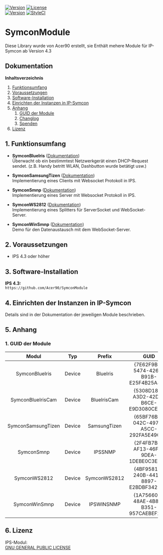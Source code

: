 [![Version](https://img.shields.io/badge/Symcon-PHPModul-red.svg)](https://www.symcon.de/service/dokumentation/entwicklerbereich/sdk-tools/sdk-php/)
[![License](https://img.shields.io/badge/License-CC%20BY--NC--SA%204.0-green.svg)](https://creativecommons.org/licenses/by-nc-sa/4.0/)  
[![Version](https://img.shields.io/badge/Symcon%20Version-4.3%20%3E-green.svg)](https://www.symcon.de/forum/threads/30857-IP-Symcon-4-3-%28Stable%29-Changelog)
[![StyleCI](https://styleci.io/repos/104255893/shield?style=flat)](https://styleci.io/repos/104255893)  

# SymconModule
Diese Library wurde von Acer90 erstellt, sie Enthält mehere Module für IP-Symcon ab Version 4.3 

## Dokumentation

**Inhaltsverzeichnis**

1. [Funktionsumfang](#1-funktionsumfang)  
2. [Voraussetzungen](#2-voraussetzungen)  
3. [Software-Installation](#3-software-installation) 
4. [Einrichten der Instanzen in IP-Symcon](#4-einrichten-der-instanzen-in-ip-symcon)
5. [Anhang](#5-anhang)  
    1. [GUID der Module](#1-guid-der-module)
    2. [Changlog](#2-changlog)
    3. [Spenden](#3-spenden)
6. [Lizenz](#6-lizenz)

## 1. Funktionsumfang

- __SymconBlueIris__ ([Dokumentation](SymconBlueIris))  
	Überwacht ob ein bestimmtest Netzwerkgerät einen DHCP-Request sendet. (z.B. Handy betritt WLAN, Dashbutton wurde betätigt usw.)  

- __SymconSamsungTizen__ ([Dokumentation](SymconSamsungTizen))  
	Implementierung eines Clients mit Websocket Protokoll in IPS.  

- __SymconSmnp__ ([Dokumentation](SymconSmnp))  
	Implementierung eines Server mit Websocket Protokoll in IPS.  

- __SymconWS2812__ ([Dokumentation](SymconWS2812))  
	Implementierung eines Splitters für ServerSocket und WebSocket-Server.  

- __SymconWinSmnp__ ([Dokumentation](SymconWinSmnp))  
	Demo für den Datenaustausch mit dem WebSocket-Server.  

## 2. Voraussetzungen

 - IPS 4.3 oder höher  

## 3. Software-Installation

**IPS 4.3:**  
    `https://github.com/Acer90/SymconModule`

## 4. Einrichten der Instanzen in IP-Symcon

Details sind in der Dokumentation der jeweiligen Module beschrieben.  

## 5. Anhang

###  1. GUID der Module

| Modul                  | Typ      | Prefix | GUID                                   |
| :--------------------: | :------: | :----: | :------------------------------------: |
| SymconBlueIris         | Device   | BlueIris     | {7E62F9B0-5474-426F-B91B-E25F4B25A824} |
| SymconBlueIrisCam      | Device   | BlueIrisCam  | {5308D185-A3D2-42D0-B6CE-E9D3080CE184} |
| SymconSamsungTizen     | Device   | SamsungTizen | {65BF76B4-042C-4971-A5CC-292FA5E49C86} |
| SymconSmnp             | Device   | IPSSNMP      | {2F4FB7B0-AF13-46F1-9DEA-1DEBE0C3E324} |
| SymconWS2812           | Device   | SymconWS2812 | {4BF95816-240B-441A-8897-E2BDBF342207} |
| SymconWinSmnp          | Device   | IPSWINSNMP   | {1A75660D-48AE-4B89-B351-957CAEBEF22D} |

## 6. Lizenz

  IPS-Modul:  
  [GNU GENERAL PUBLIC LICENSE](http://www.gnu.org/licenses/)  
 

